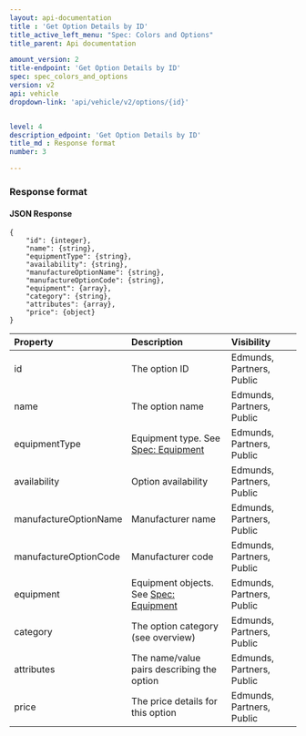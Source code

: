 ```yaml
---
layout: api-documentation
title : 'Get Option Details by ID'
title_active_left_menu: "Spec: Colors and Options"
title_parent: Api documentation

amount_version: 2
title-endpoint: 'Get Option Details by ID'
spec: spec_colors_and_options
version: v2
api: vehicle
dropdown-link: 'api/vehicle/v2/options/{id}'


level: 4
description_edpoint: 'Get Option Details by ID'
title_md : Response format
number: 3

---
```


### Response format

#### JSON Response

	{
		"id": {integer},
		"name": {string},
		"equipmentType": {string},
		"availability": {string},
		"manufactureOptionName": {string},
		"manufactureOptionCode": {string},
		"equipment": {array},
		"category": {string},
		"attributes": {array},
	    "price": {object}
    }

| Property      | Description                         					| Visibility                |
|:--------------|:------------------------------------------------------|:------------------------- |
| id		    				| The option ID											| Edmunds, Partners, Public |
| name		    				| The option name										| Edmunds, Partners, Public |
| equipmentType 				| Equipment type. See [Spec: Equipment](/api-documentation/vehicle/spec_equipment/v2/)	| Edmunds, Partners, Public |
| availability  				| Option availability									| Edmunds, Partners, Public |
| manufactureOptionName		    | Manufacturer name										| Edmunds, Partners, Public |
| manufactureOptionCode			| Manufacturer code										| Edmunds, Partners, Public |
| equipment	    				| Equipment objects. See [Spec: Equipment](/api-documentation/vehicle/spec_equipment/v2/) | Edmunds, Partners, Public |
| category	    				| The option category (see overview)					| Edmunds, Partners, Public |
| attributes    				| The name/value pairs describing the option			| Edmunds, Partners, Public |
| price 	    				| The price details for this option  					| Edmunds, Partners, Public |


